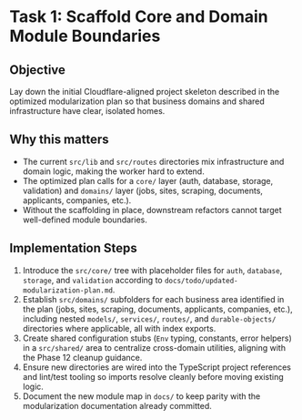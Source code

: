 # Task 1: Scaffold Core and Domain Module Boundaries

## Objective
Lay down the initial Cloudflare-aligned project skeleton described in the optimized modularization plan so that business domains and shared infrastructure have clear, isolated homes.

## Why this matters
- The current `src/lib` and `src/routes` directories mix infrastructure and domain logic, making the worker hard to extend.
- The optimized plan calls for a `core/` layer (auth, database, storage, validation) and `domains/` layer (jobs, sites, scraping, documents, applicants, companies, etc.).
- Without the scaffolding in place, downstream refactors cannot target well-defined module boundaries.

## Implementation Steps
1. Introduce the `src/core/` tree with placeholder files for `auth`, `database`, `storage`, and `validation` according to `docs/todo/updated-modularization-plan.md`.
2. Establish `src/domains/` subfolders for each business area identified in the plan (jobs, sites, scraping, documents, applicants, companies, etc.), including nested `models/`, `services/`, `routes/`, and `durable-objects/` directories where applicable, all with index exports.
3. Create shared configuration stubs (`Env` typing, constants, error helpers) in a `src/shared/` area to centralize cross-domain utilities, aligning with the Phase 12 cleanup guidance.
4. Ensure new directories are wired into the TypeScript project references and lint/test tooling so imports resolve cleanly before moving existing logic.
5. Document the new module map in `docs/` to keep parity with the modularization documentation already committed.
